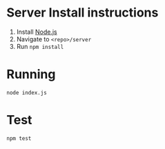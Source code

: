 # Server Install instructions

1. Install [Node.js](https://nodejs.org/en/)
2. Navigate to `<repo>/server`
3. Run `npm install`

# Running

`node index.js`

# Test

`npm test`



